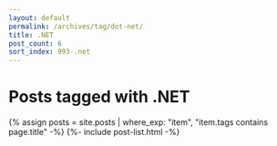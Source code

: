 ```yaml
---
layout: default
permalink: /archives/tag/dot-net/
title: .NET
post_count: 6
sort_index: 993-.net
---
```

<h1 class="page-heading">Posts tagged with .NET</h1>
{% assign posts = site.posts | where_exp: "item", "item.tags contains page.title" -%}
{%- include post-list.html -%}
